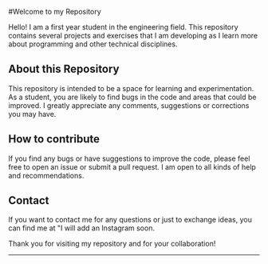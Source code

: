 
#Welcome to my Repository

Hello! I am a first year student in the engineering field. This repository contains several projects and exercises that I am developing as I learn more about programming and other technical disciplines.

## About this Repository

This repository is intended to be a space for learning and experimentation. As a student, you are likely to find bugs in the code and areas that could be improved. I greatly appreciate any comments, suggestions or corrections you may have.

## How to contribute

If you find any bugs or have suggestions to improve the code, please feel free to open an issue or submit a pull request. I am open to all kinds of help and recommendations.

## Contact

If you want to contact me for any questions or just to exchange ideas, you can find me at "I will add an Instagram soon.

Thank you for visiting my repository and for your collaboration!

---
